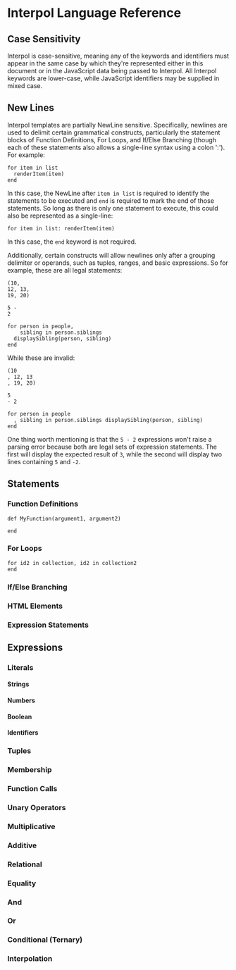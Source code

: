 # Interpol Language Reference

## Case Sensitivity
Interpol is case-sensitive, meaning any of the keywords and identifiers must appear in the same case by which they're represented either in this document or in the JavaScript data being passed to Interpol.  All Interpol keywords are lower-case, while JavaScript identifiers may be supplied in mixed case.

## New Lines
Interpol templates are partially NewLine sensitive.  Specifically, newlines are used to delimit certain grammatical constructs, particularly the statement blocks of Function Definitions, For Loops, and If/Else Branching (though each of these statements also allows a single-line syntax using a colon ':').  For example:

```
for item in list
  renderItem(item)
end
```

In this case, the NewLine after `item in list` is required to identify the statements to be executed and `end` is required to mark the end of those statements.  So long as there is only one statement to execute, this could also be represented as a single-line:

```
for item in list: renderItem(item)
```

In this case, the `end` keyword is not required.

Additionally, certain constructs will allow newlines only after a grouping delimiter or operands, such as tuples, ranges, and basic expressions.  So for example, these are all legal statements:

```
(10,
12, 13,
19, 20)

5 -
2

for person in people,
    sibling in person.siblings
  displaySibling(person, sibling)
end
```

While these are invalid:

```
(10
, 12, 13
, 19, 20)

5
- 2

for person in people
  , sibling in person.siblings displaySibling(person, sibling)
end
```

One thing worth mentioning is that the `5 - 2` expressions won't raise a parsing error because both are legal sets of expression statements.  The first will display the expected result of `3`, while the second will display two lines containing `5` and `-2`.

## Statements

### Function Definitions

```
def MyFunction(argument1, argument2)

end
```

### For Loops

```
for id2 in collection, id2 in collection2
end
```

### If/Else Branching

### HTML Elements

### Expression Statements

## Expressions

### Literals

#### Strings
#### Numbers
#### Boolean
#### Identifiers

### Tuples

### Membership

### Function Calls

### Unary Operators

### Multiplicative

### Additive

### Relational

### Equality

### And

### Or

### Conditional (Ternary)

### Interpolation

